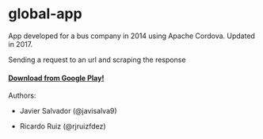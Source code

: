 # global-app
App developed for a bus company in 2014 using Apache Cordova. Updated in 2017. 

Sending a request to an url and scraping the response


#### [Download from Google Play!](https://play.google.com/store/apps/details?id=com.globalapp.Global)


Authors:

- Javier Salvador (@javisalva9)

- Ricardo Ruiz (@rjruizfdez)
